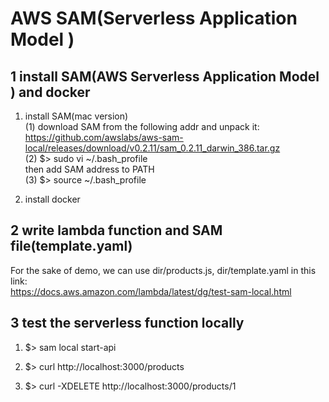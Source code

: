 # AWS SAM(Serverless Application Model )

## 1 install SAM(AWS Serverless Application Model )  and docker   

1) install SAM(mac version)      
(1) download SAM from the following addr and unpack it:   
https://github.com/awslabs/aws-sam-local/releases/download/v0.2.11/sam_0.2.11_darwin_386.tar.gz   
(2) $> sudo vi ~/.bash_profile   
then add SAM address to PATH  
(3) $> source ~/.bash_profile   

2) install docker   

## 2 write lambda function and SAM file(template.yaml)   

For the sake of demo, we can use dir/products.js, dir/template.yaml in this link:  
https://docs.aws.amazon.com/lambda/latest/dg/test-sam-local.html   

## 3 test the serverless function locally   
1) $> sam local start-api    

2) $> curl http://localhost:3000/products   

3) $> curl -XDELETE http://localhost:3000/products/1  



